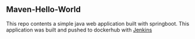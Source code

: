 ## Maven-Hello-World
This repo contents a simple java web application built with springboot. This application was built and pushed to dockerhub with [Jenkins](https://github.com/Wach-E/maven-app/blob/main/Jenkinsfile)
